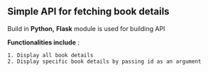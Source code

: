 ## Simple API for fetching book details

Build in **Python,** **Flask** module is used for building API

**Functionalities include** :
```
1. Display all book details
2. Display specific book details by passing id as an argument
```
